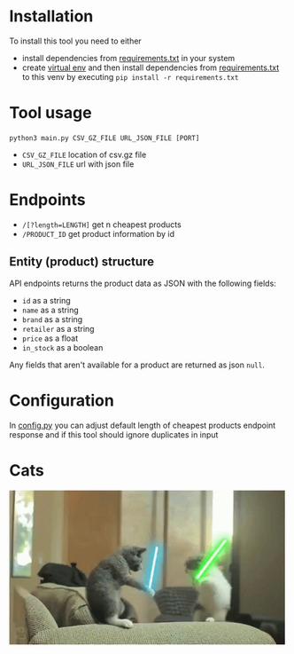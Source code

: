 # Installation
To install this tool you need to either
* install dependencies from [requirements.txt](requirements.txt) in your system
* create [virtual env](https://docs.python.org/3/tutorial/venv.html) and then install dependencies from [requirements.txt](requirements.txt) to this venv by executing `pip install -r requirements.txt`

# Tool usage
`python3 main.py CSV_GZ_FILE URL_JSON_FILE [PORT]`
* `CSV_GZ_FILE` location of csv.gz file
* `URL_JSON_FILE` url with json file

# Endpoints
* `/[?length=LENGTH]` get n cheapest products
* `/PRODUCT_ID` get product information by id

## Entity (product) structure

API endpoints returns the product data as JSON with the following fields:

- `id` as a string
- `name` as a string
- `brand` as a string
- `retailer` as a string
- `price` as a float
- `in_stock` as a boolean

Any fields that aren't available for a product are returned as json `null`.

# Configuration
In [config.py](config.py) you can adjust default length of cheapest products endpoint response and if this tool should ignore duplicates in input 

# Cats

![Cats](cats.gif)